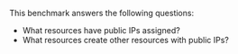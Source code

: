 This benchmark answers the following questions:

- What resources have public IPs assigned?
- What resources create other resources with public IPs?

